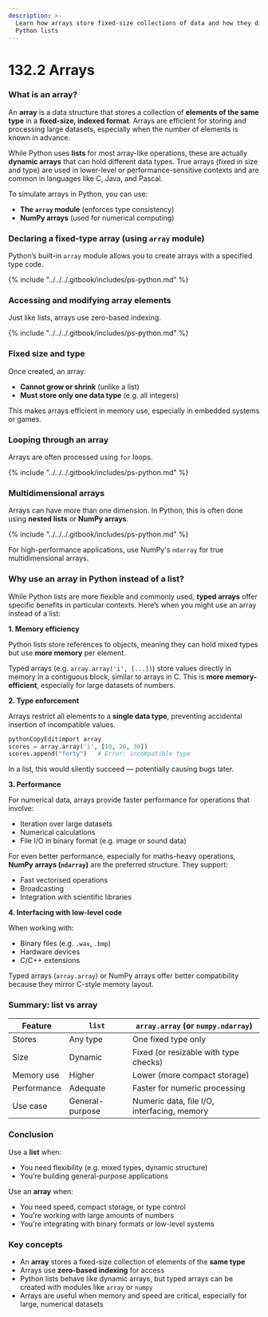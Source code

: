 ```yaml
---
description: >-
  Learn how arrays store fixed-size collections of data and how they differ from
  Python lists
---
```


# 132.2 Arrays

### **What is an array?**

An **array** is a data structure that stores a collection of **elements of the same type** in a **fixed-size, indexed format**. Arrays are efficient for storing and processing large datasets, especially when the number of elements is known in advance.

While Python uses **lists** for most array-like operations, these are actually **dynamic arrays** that can hold different data types. True arrays (fixed in size and type) are used in lower-level or performance-sensitive contexts and are common in languages like C, Java, and Pascal.

To simulate arrays in Python, you can use:

* **The `array` module** (enforces type consistency)
* **NumPy arrays** (used for numerical computing)

### **Declaring a fixed-type array (using `array` module)**

Python’s built-in `array` module allows you to create arrays with a specified type code.

{% include "../../../.gitbook/includes/ps-python.md" %}

### **Accessing and modifying array elements**

Just like lists, arrays use zero-based indexing.

{% include "../../../.gitbook/includes/ps-python.md" %}

### **Fixed size and type**

Once created, an array:

* **Cannot grow or shrink** (unlike a list)
* **Must store only one data type** (e.g. all integers)

This makes arrays efficient in memory use, especially in embedded systems or games.

### **Looping through an array**

Arrays are often processed using `for` loops.

{% include "../../../.gitbook/includes/ps-python.md" %}

### **Multidimensional arrays**

Arrays can have more than one dimension. In Python, this is often done using **nested lists** or **NumPy arrays**.

{% include "../../../.gitbook/includes/ps-python.md" %}

For high-performance applications, use NumPy's `ndarray` for true multidimensional arrays.

### **Why use an array in Python instead of a list?**

While Python lists are more flexible and commonly used, **typed arrays** offer specific benefits in particular contexts. Here’s when you might use an array instead of a list:

**1. Memory efficiency**

Python lists store references to objects, meaning they can hold mixed types but use **more memory** per element.

Typed arrays (e.g. `array.array('i', [...])`) store values directly in memory in a contiguous block, similar to arrays in C. This is **more memory-efficient**, especially for large datasets of numbers.

**2. Type enforcement**

Arrays restrict all elements to a **single data type**, preventing accidental insertion of incompatible values.

```python
pythonCopyEditimport array
scores = array.array('i', [10, 20, 30])
scores.append("forty")   # Error: incompatible type
```

In a list, this would silently succeed — potentially causing bugs later.

**3. Performance**

For numerical data, arrays provide faster performance for operations that involve:

* Iteration over large datasets
* Numerical calculations
* File I/O in binary format (e.g. image or sound data)

For even better performance, especially for maths-heavy operations, **NumPy arrays (`ndarray`)** are the preferred structure. They support:

* Fast vectorised operations
* Broadcasting
* Integration with scientific libraries

**4. Interfacing with low-level code**

When working with:

* Binary files (e.g. `.wav`, `.bmp`)
* Hardware devices
* C/C++ extensions

Typed arrays (`array.array`) or NumPy arrays offer better compatibility because they mirror C-style memory layout.

### **Summary: list vs array**

| Feature     | `list`          | `array.array` (or `numpy.ndarray`)          |
| ----------- | --------------- | ------------------------------------------- |
| Stores      | Any type        | One fixed type only                         |
| Size        | Dynamic         | Fixed (or resizable with type checks)       |
| Memory use  | Higher          | Lower (more compact storage)                |
| Performance | Adequate        | Faster for numeric processing               |
| Use case    | General-purpose | Numeric data, file I/O, interfacing, memory |

### Conclusion

Use a **list** when:

* You need flexibility (e.g. mixed types, dynamic structure)
* You’re building general-purpose applications

Use an **array** when:

* You need speed, compact storage, or type control
* You're working with large amounts of numbers
* You're integrating with binary formats or low-level systems

### Key concepts

* An **array** stores a fixed-size collection of elements of the **same type**
* Arrays use **zero-based indexing** for access
* Python lists behave like dynamic arrays, but typed arrays can be created with modules like `array` or `numpy`
* Arrays are useful when memory and speed are critical, especially for large, numerical datasets
